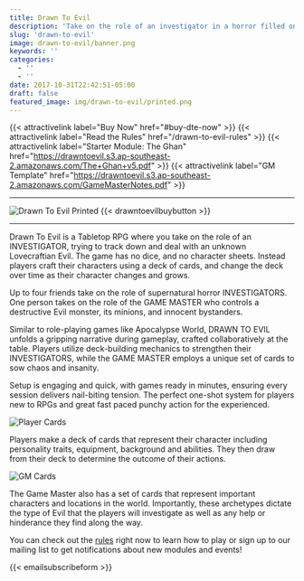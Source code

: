 ```yaml
---
title: Drawn To Evil
description: 'Take on the role of an investigator in a horror filled one session story whilst one of your friends takes on the role of the Game Master, who controls a destructive Evil monster, their minions and innocent bystanders.'
slug: 'drawn-to-evil'
image: drawn-to-evil/banner.png
keywords: ''
categories:
  - ''
  - ''
date: 2017-10-31T22:42:51-05:00
draft: false
featured_image: img/drawn-to-evil/printed.png
---
```


{{< attractivelink label="Buy Now" href="#buy-dte-now" >}}
{{< attractivelink label="Read the Rules" href="/drawn-to-evil-rules" >}}
{{< attractivelink label="Starter Module: The Ghan" href="https://drawntoevil.s3.ap-southeast-2.amazonaws.com/The+Ghan+v5.pdf" >}}
{{< attractivelink label="GM Template" href="https://drawntoevil.s3.ap-southeast-2.amazonaws.com/GameMasterNotes.pdf" >}}


---

![Drawn To Evil Printed](/img/drawn-to-evil/printed.png)
{{< drawntoevilbuybutton >}}

---
Drawn To Evil is a Tabletop RPG where you take on the role of an INVESTIGATOR, trying to track down and deal with an unknown Lovecraftian Evil. The game has no dice, and no character sheets. Instead players craft their characters using a deck of cards, and change the deck over time as their character changes and grows.

Up to four friends take on the role of supernatural horror INVESTIGATORS. One person takes on the role of the GAME MASTER who controls a destructive Evil monster, its minions, and innocent bystanders.

Similar to role-playing games like Apocalypse World, DRAWN TO EVIL unfolds a gripping narrative during gameplay, crafted collaboratively at the table. Players utilize deck-building mechanics to strengthen their INVESTIGATORS, while the GAME MASTER employs a unique set of cards to sow chaos and insanity.

Setup is engaging and quick, with games ready in minutes, ensuring every session delivers nail-biting tension. The perfect one-shot system for players new to RPGs and great fast paced punchy action for the experienced.

![Player Cards](/img/drawn-to-evil/showcase.png)

Players make a deck of cards that represent their character including personality traits, equipment, background and abilities. They then draw from their deck to determine the outcome of their actions.

![GM Cards](/img/drawn-to-evil/showcase_dm.png)

The Game Master also has a set of cards that represent important characters and locations in the world. Importantly, these archetypes dictate the type of Evil that the players will investigate as well as any help or hinderance they find along the way.

You can check out the [rules](/drawn-to-evil-rules) right now to learn how to play or sign up to our mailing list to get notifications about new modules and events!

{{< emailsubscribeform >}}
